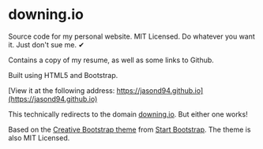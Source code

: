 # downing.io

Source code for my personal website. MIT Licensed. Do whatever you want it. Just don't sue me. ✔

Contains a copy of my resume, as well as some links to Github.

Built using HTML5 and Bootstrap.

[View it at the following address: https://jasond94.github.io](https://jasond94.github.io)

This technically redirects to the domain [downing.io](http://downing.io/). But either one works!

Based on the [Creative Bootstrap theme](http://startbootstrap.com/template-overviews/creative/)
from [Start Bootstrap](http://startbootstrap.com/).
The theme is also MIT Licensed.
